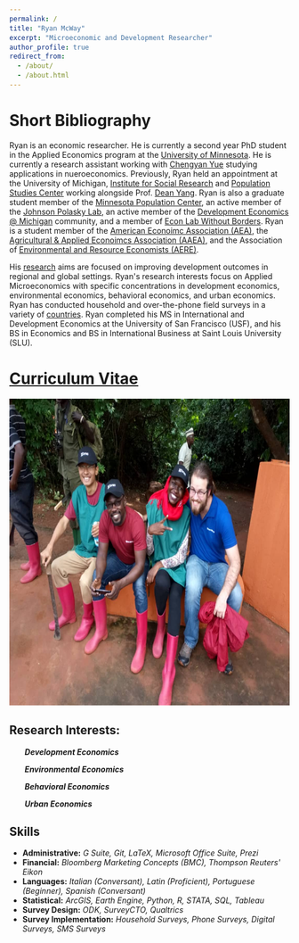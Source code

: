 ```yaml
---
permalink: /
title: "Ryan McWay"
excerpt: "Microeconomic and Development Researcher"
author_profile: true
redirect_from: 
  - /about/
  - /about.html
---
```


<!-- Should add a cover photo. Maybe from the field -->

# Short Bibliography

Ryan is an economic researcher. He is currently a second year PhD student in the Applied Economics program at the [University of Minnesota](https://apec.umn.edu/people/ryan-mcway). He is currently a research assistant working with [Chengyan Yue](https://horticulture.umn.edu/people/chengyan-yue) studying applications in nueroeconomics. Previously, Ryan held an appointment at the University of Michigan, [Institute for Social Research](https://isr.umich.edu/) and [Population Studies Center](https://www.psc.isr.umich.edu/people/staff.html) working alongside Prof. [Dean Yang](https://sites.lsa.umich.edu/deanyang/). Ryan is also a graduate student member of the [Minnesota Population Center](https://pop.umn.edu/people/ryan-mcway), an active member of the [Johnson Polasky Lab](https://johnsonpolaskylab.umn.edu/home/about-lab),  an active member of the [Development Economics @ Michigan](https://devecon.umich.edu/people/alumni/) community, and a member of [Econ Lab Without Borders](https://www.alessandracassar.net/econ-lab-without-borders.html). Ryan is a student member of the [American Econoimc Association (AEA)](https://www.aeaweb.org/), the [Agricultural & Applied Econoimcs Association (AAEA)](https://www.aaea.org/), and the Association of [Environmental and Resource Economists (AERE)](https://www.aere.org/).

His [research](/research/) aims are focused on improving development outcomes in regional and global settings.  Ryan's research interests focus on Applied Microeconomics with specific concentrations in development economics, environmental economics, behavioral economics, and urban economics. Ryan has conducted household and over-the-phone field surveys in a variety of [countries](/fieldwork/). Ryan completed his MS in International and Development Economics at the University of San Francisco (USF), and his BS in Economics and BS in International Business at Saint Louis University (SLU).

# [Curriculum Vitae](/cv/)

<img src="/images/brac_fieldwork.jpg" width="100%" height="550">

##  Research Interests:

&nbsp;&nbsp;&nbsp;&nbsp;&nbsp;&nbsp;  ***Development Economics***

&nbsp;&nbsp;&nbsp;&nbsp;&nbsp;&nbsp;  ***Environmental Economics***

&nbsp;&nbsp;&nbsp;&nbsp;&nbsp;&nbsp;  ***Behavioral Economics***

&nbsp;&nbsp;&nbsp;&nbsp;&nbsp;&nbsp;  ***Urban Economics***

<!--
&nbsp;&nbsp;&nbsp;&nbsp;&nbsp;&nbsp;  ***Corporate Governance***: Do female board of directors improve earnings management? Can optimizing board members' compensation packages improve the quality of earnings?

&nbsp;&nbsp;&nbsp;&nbsp;&nbsp;&nbsp;  ***Education***: How do cruise ship arrivals affect female educational attainment in developing nations? 

&nbsp;&nbsp;&nbsp;&nbsp;&nbsp;&nbsp;  ***Labor***: How do cruise ship arrivals affect the female labor force in developing nations? 

&nbsp;&nbsp;&nbsp;&nbsp;&nbsp;&nbsp;  ***Methodology***: How can we improve collaborative efforts through research practices? 

&nbsp;&nbsp;&nbsp;&nbsp;&nbsp;&nbsp;  ***Natural Disasters***: What are the aggregate economic growth affects of damages resulting from tornadoes? Can exposure to the affects of a cyclone impact behavioral preferences and sexual behavior?

&nbsp;&nbsp;&nbsp;&nbsp;&nbsp;&nbsp;  ***Public Health***: Do broad humanitarian aid programs exacerbate misinformation and stigmitizing attitudes amongst HIV+ and HIV vulnerable communities? Can endorsement from local leaders, financial incentives, and feedback on misinformation increase social distancing practices and improve COVID-19 related knowledge? Which early childhood development internventions are effective at improving children's health?
-->

Skills
----
* **Administrative:** *G Suite, Git, LaTeX, Microsoft Office Suite, Prezi*
* **Financial:** *Bloomberg Marketing Concepts (BMC), Thompson Reuters' Eikon*
* **Languages:** *Italian (Conversant), Latin (Proficient), Portuguese (Beginner), Spanish (Conversant)*
* **Statistical:** *ArcGIS, Earth Engine, Python, R, STATA, SQL, Tableau*
* **Survey Design:** *ODK, SurveyCTO, Qualtrics*
* **Survey Implementation:** *Household Surveys, Phone Surveys, Digital Surveys, SMS Surveys*

